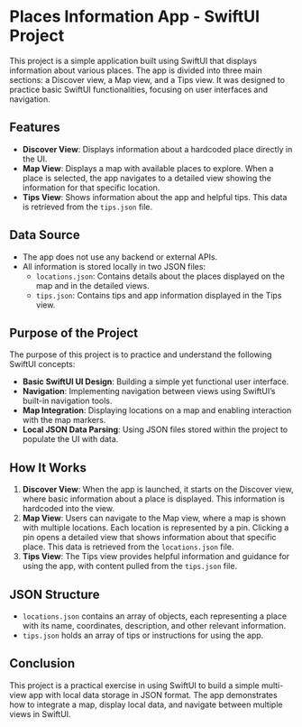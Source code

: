 # Places Information App - SwiftUI Project

This project is a simple application built using SwiftUI that displays information about various places. The app is divided into three main sections: a Discover view, a Map view, and a Tips view. It was designed to practice basic SwiftUI functionalities, focusing on user interfaces and navigation.

## Features

- **Discover View**: Displays information about a hardcoded place directly in the UI.
- **Map View**: Displays a map with available places to explore. When a place is selected, the app navigates to a detailed view showing the information for that specific location.
- **Tips View**: Shows information about the app and helpful tips. This data is retrieved from the `tips.json` file.

## Data Source

- The app does not use any backend or external APIs. 
- All information is stored locally in two JSON files:
  - `locations.json`: Contains details about the places displayed on the map and in the detailed views.
  - `tips.json`: Contains tips and app information displayed in the Tips view.

## Purpose of the Project

The purpose of this project is to practice and understand the following SwiftUI concepts:

- **Basic SwiftUI UI Design**: Building a simple yet functional user interface.
- **Navigation**: Implementing navigation between views using SwiftUI’s built-in navigation tools.
- **Map Integration**: Displaying locations on a map and enabling interaction with the map markers.
- **Local JSON Data Parsing**: Using JSON files stored within the project to populate the UI with data.

## How It Works

1. **Discover View**: When the app is launched, it starts on the Discover view, where basic information about a place is displayed. This information is hardcoded into the view.
2. **Map View**: Users can navigate to the Map view, where a map is shown with multiple locations. Each location is represented by a pin. Clicking a pin opens a detailed view that shows information about that specific place. This data is retrieved from the `locations.json` file.
3. **Tips View**: The Tips view provides helpful information and guidance for using the app, with content pulled from the `tips.json` file.

## JSON Structure

- `locations.json` contains an array of objects, each representing a place with its name, coordinates, description, and other relevant information.
- `tips.json` holds an array of tips or instructions for using the app.

## Conclusion

This project is a practical exercise in using SwiftUI to build a simple multi-view app with local data storage in JSON format. The app demonstrates how to integrate a map, display local data, and navigate between multiple views in SwiftUI.
